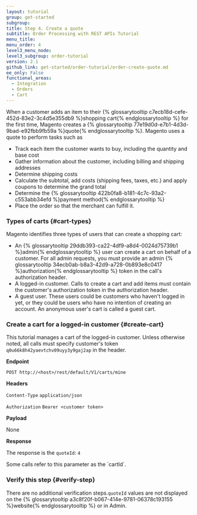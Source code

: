 ```yaml
---
layout: tutorial
group: get-started
subgroup:
title: Step 4. Create a quote
subtitle: Order Processing with REST APIs Tutorial
menu_title:
menu_order: 4
level3_menu_node:
level3_subgroup: order-tutorial
version: 2.1
github_link: get-started/order-tutorial/order-create-quote.md
ee_only: False
functional_areas:
  - Integration
  - Orders
  - Cart
---
```


When a customer adds an item to their {% glossarytooltip c7ecb18d-cefe-452d-83e2-3c4d5e355db9 %}shopping cart{% endglossarytooltip %} for the first time, Magento creates a {% glossarytooltip 77e19d0d-e7b1-4d3d-9bad-e92fbb9fb59a %}quote{% endglossarytooltip %}. Magento uses a quote to perform tasks such as

* Track each item the customer wants to buy, including the quantity and base cost
* Gather information about the customer, including billing and shipping addresses
* Determine shipping costs
* Calculate the subtotal, add costs (shipping fees, taxes, etc.) and apply coupons to determine the grand total
* Determine the {% glossarytooltip 422b0fa8-b181-4c7c-93a2-c553abb34efd %}payment method{% endglossarytooltip %}
* Place the order so that the merchant can fulfill it.

### Types of carts {#cart-types}
Magento identifies three types of users that can create a shopping cart:

* An {% glossarytooltip 29ddb393-ca22-4df9-a8d4-0024d75739b1 %}admin{% endglossarytooltip %} user can create a cart on behalf of a customer. For all admin requests, you must provide an admin {% glossarytooltip 34ecb0ab-b8a3-42d9-a728-0b893e8c0417 %}authorization{% endglossarytooltip %} token in the call's authorization header.
* A logged-in customer. Calls to create a cart and add items must contain the customer's authorization token in the authorization header.
* A guest user. These users could be customers who haven't logged in yet, or they could be users who have no intention of creating an account. An anonymous user's cart is called a guest cart.

### Create a cart for a logged-in customer {#create-cart}
This tutorial manages a cart of the logged-in customer. Unless otherwise noted, all calls must specify customer's token `q0u66k8h42yaevtchv09uyy3y9gaj2ap` in the header.

**Endpoint**

`POST http://<host>/rest/default/V1/carts/mine`

**Headers**

`Content-Type` `application/json`

`Authorization` `Bearer <customer token>`

**Payload**

None

**Response**

The response is the `quoteId`: `4`

<div class="bs-callout bs-callout-info" id="info" markdown="1">
Some calls refer to this parameter as the `cartId`.
</div>


### Verify this step {#verify-step}

There are no additional verification steps.`quoteId` values are not displayed on the {% glossarytooltip a3c8f20f-b067-414e-9781-06378c193155 %}website{% endglossarytooltip %} or in Admin.
